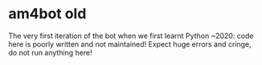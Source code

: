 # am4bot old

The very first iteration of the bot when we first learnt Python ~2020: code here is poorly written and not maintained!
Expect huge errors and cringe, do not run anything here!